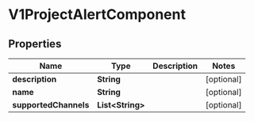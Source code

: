 # V1ProjectAlertComponent

## Properties
Name | Type | Description | Notes
------------ | ------------- | ------------- | -------------
**description** | **String** |  |  [optional]
**name** | **String** |  |  [optional]
**supportedChannels** | **List&lt;String&gt;** |  |  [optional]
